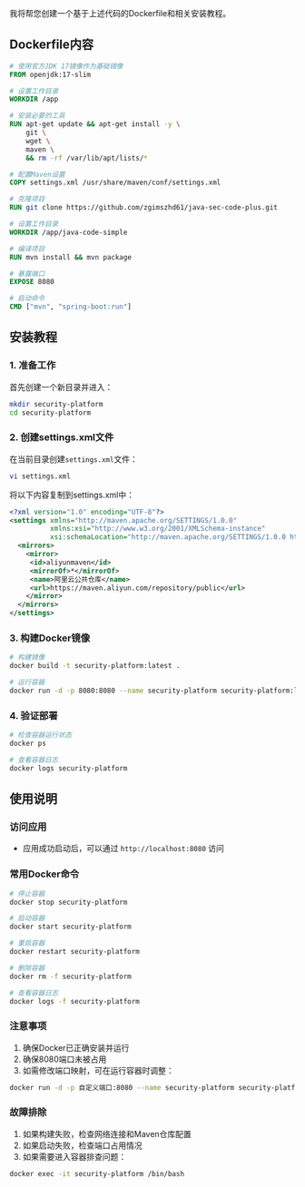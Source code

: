 我将帮您创建一个基于上述代码的Dockerfile和相关安装教程。

## Dockerfile内容
```dockerfile
# 使用官方JDK 17镜像作为基础镜像
FROM openjdk:17-slim

# 设置工作目录
WORKDIR /app

# 安装必要的工具
RUN apt-get update && apt-get install -y \
    git \
    wget \
    maven \
    && rm -rf /var/lib/apt/lists/*

# 配置Maven设置
COPY settings.xml /usr/share/maven/conf/settings.xml

# 克隆项目
RUN git clone https://github.com/zgimszhd61/java-sec-code-plus.git

# 设置工作目录
WORKDIR /app/java-code-simple

# 编译项目
RUN mvn install && mvn package

# 暴露端口
EXPOSE 8080

# 启动命令
CMD ["mvn", "spring-boot:run"]
```

## 安装教程

### 1. 准备工作
首先创建一个新目录并进入：
```bash
mkdir security-platform
cd security-platform
```

### 2. 创建settings.xml文件
在当前目录创建`settings.xml`文件：
```bash
vi settings.xml
```

将以下内容复制到settings.xml中：
```xml
<?xml version="1.0" encoding="UTF-8"?>
<settings xmlns="http://maven.apache.org/SETTINGS/1.0.0"
          xmlns:xsi="http://www.w3.org/2001/XMLSchema-instance"
          xsi:schemaLocation="http://maven.apache.org/SETTINGS/1.0.0 http://maven.apache.org/xsd/settings-1.0.0.xsd">
  <mirrors>
    <mirror>
     <id>aliyunmaven</id>
     <mirrorOf>*</mirrorOf>
     <name>阿里云公共仓库</name>
     <url>https://maven.aliyun.com/repository/public</url>
    </mirror>
  </mirrors>
</settings>
```

### 3. 构建Docker镜像
```bash
# 构建镜像
docker build -t security-platform:latest .

# 运行容器
docker run -d -p 8080:8080 --name security-platform security-platform:latest
```

### 4. 验证部署
```bash
# 检查容器运行状态
docker ps

# 查看容器日志
docker logs security-platform
```

## 使用说明

### 访问应用
- 应用成功启动后，可以通过 `http://localhost:8080` 访问

### 常用Docker命令
```bash
# 停止容器
docker stop security-platform

# 启动容器
docker start security-platform

# 重启容器
docker restart security-platform

# 删除容器
docker rm -f security-platform

# 查看容器日志
docker logs -f security-platform
```

### 注意事项
1. 确保Docker已正确安装并运行
2. 确保8080端口未被占用
3. 如需修改端口映射，可在运行容器时调整：
```bash
docker run -d -p 自定义端口:8080 --name security-platform security-platform:latest
```

### 故障排除
1. 如果构建失败，检查网络连接和Maven仓库配置
2. 如果启动失败，检查端口占用情况
3. 如果需要进入容器排查问题：
```bash
docker exec -it security-platform /bin/bash
```